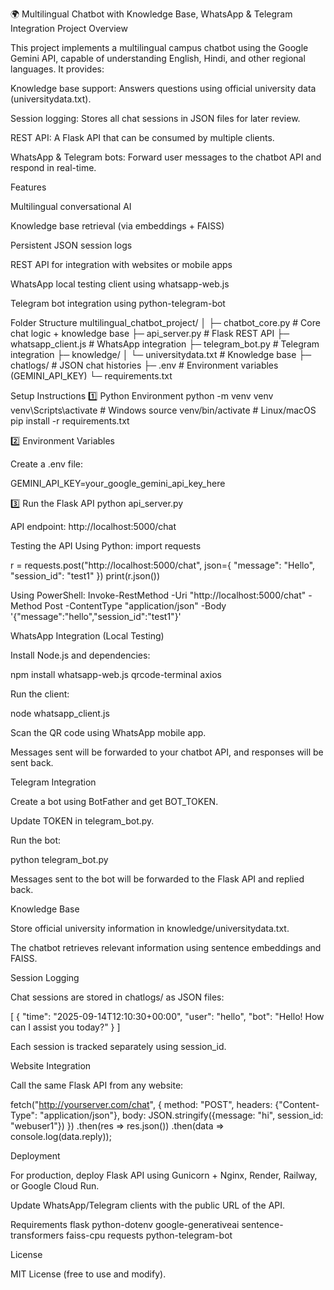 🌍 Multilingual Chatbot with Knowledge Base, WhatsApp & Telegram Integration
Project Overview

This project implements a multilingual campus chatbot using the Google Gemini API, capable of understanding English, Hindi, and other regional languages. It provides:

Knowledge base support: Answers questions using official university data (universitydata.txt).

Session logging: Stores all chat sessions in JSON files for later review.

REST API: A Flask API that can be consumed by multiple clients.

WhatsApp & Telegram bots: Forward user messages to the chatbot API and respond in real-time.

Features

Multilingual conversational AI

Knowledge base retrieval (via embeddings + FAISS)

Persistent JSON session logs

REST API for integration with websites or mobile apps

WhatsApp local testing client using whatsapp-web.js

Telegram bot integration using python-telegram-bot

Folder Structure
multilingual_chatbot_project/
│
├─ chatbot_core.py      # Core chat logic + knowledge base
├─ api_server.py        # Flask REST API
├─ whatsapp_client.js   # WhatsApp integration
├─ telegram_bot.py      # Telegram integration
├─ knowledge/
│   └─ universitydata.txt  # Knowledge base
├─ chatlogs/            # JSON chat histories
├─ .env                 # Environment variables (GEMINI_API_KEY)
└─ requirements.txt

Setup Instructions
1️⃣ Python Environment
python -m venv venv
venv\Scripts\activate      # Windows
source venv/bin/activate   # Linux/macOS
pip install -r requirements.txt

2️⃣ Environment Variables

Create a .env file:

GEMINI_API_KEY=your_google_gemini_api_key_here

3️⃣ Run the Flask API
python api_server.py


API endpoint: http://localhost:5000/chat

Testing the API
Using Python:
import requests

r = requests.post("http://localhost:5000/chat", json={
    "message": "Hello",
    "session_id": "test1"
})
print(r.json())

Using PowerShell:
Invoke-RestMethod -Uri "http://localhost:5000/chat" -Method Post -ContentType "application/json" -Body '{"message":"hello","session_id":"test1"}'

WhatsApp Integration (Local Testing)

Install Node.js and dependencies:

npm install whatsapp-web.js qrcode-terminal axios


Run the client:

node whatsapp_client.js


Scan the QR code using WhatsApp mobile app.

Messages sent will be forwarded to your chatbot API, and responses will be sent back.

Telegram Integration

Create a bot using BotFather
 and get BOT_TOKEN.

Update TOKEN in telegram_bot.py.

Run the bot:

python telegram_bot.py


Messages sent to the bot will be forwarded to the Flask API and replied back.

Knowledge Base

Store official university information in knowledge/universitydata.txt.

The chatbot retrieves relevant information using sentence embeddings and FAISS.

Session Logging

Chat sessions are stored in chatlogs/ as JSON files:

[
  {
    "time": "2025-09-14T12:10:30+00:00",
    "user": "hello",
    "bot": "Hello! How can I assist you today?"
  }
]


Each session is tracked separately using session_id.

Website Integration

Call the same Flask API from any website:

fetch("http://yourserver.com/chat", {
  method: "POST",
  headers: {"Content-Type": "application/json"},
  body: JSON.stringify({message: "hi", session_id: "webuser1"})
})
.then(res => res.json())
.then(data => console.log(data.reply));

Deployment

For production, deploy Flask API using Gunicorn + Nginx, Render, Railway, or Google Cloud Run.

Update WhatsApp/Telegram clients with the public URL of the API.

Requirements
flask
python-dotenv
google-generativeai
sentence-transformers
faiss-cpu
requests
python-telegram-bot

License

MIT License (free to use and modify).

